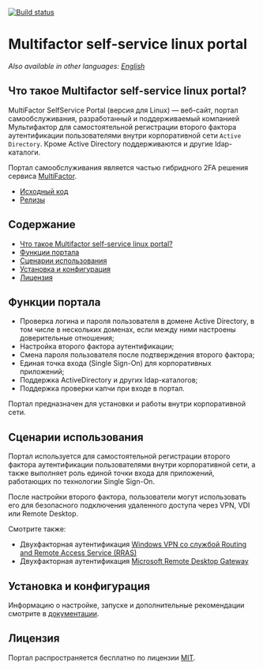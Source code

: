 
[![Build status](https://ci.appveyor.com/api/projects/status/p285up9ctsvo2p13?svg=true)](https://ci.appveyor.com/project/MultifactorLab/multifactor-selfservice-portal)
<!-- ![CodeQL](https://github.com/MultifactorLab/MultiFactor.SelfService.Windows.Portal/workflows/CodeQL/badge.svg) -->  

# Multifactor self-service linux portal
_Also available in other languages: [English](README.md)_

## Что такое Multifactor self-service linux portal?
MultiFactor SelfService Portal (версия для Linux) &mdash; веб-сайт, портал самообслуживания, разработанный и поддерживаемый компанией Мультифактор для самостоятельной регистрации второго фактора аутентификации пользователями внутри корпоративной сети `Active Directory`. Кроме Active Directory поддерживаются и другие ldap-каталоги.

Портал самообслуживания является частью гибридного 2FA решения сервиса <a href="https://multifactor.ru/" target="_blank">MultiFactor</a>.

* <a href="https://github.com/MultifactorLab/multifactor-selfservice-portal" target="_blank">Исходный код</a>
* <a href="https://github.com/MultifactorLab/multifactor-selfservice-portal/releases" target="_blank">Релизы</a>

## Содержание
- [Что такое Multifactor self-service linux portal?](#что-такое-multifactor-self-service-linux-portal?)
- [Функции портала](#функции-портала)
- [Сценарии использования](#сценарии-использования)
- [Установка и конфигурация](#установка-и-конфигурация)
- [Лицензия](#лицензия)

## Функции портала

- Проверка логина и пароля пользователя в домене Active Directory, в том числе в нескольких доменах, если между ними настроены доверительные отношения;
- Настройка второго фактора аутентификации;
- Смена пароля пользователя после подтверждения второго фактора;
- Единая точка входа (Single Sign-On) для корпоративных приложений;
- Поддержка ActiveDirectory и других ldap-каталогов;
- Поддержка проверки капчи при входе в портал.

Портал предназначен для установки и работы внутри корпоративной сети.

## Сценарии использования

Портал используется для самостоятельной регистрации второго фактора аутентификации пользователями внутри корпоративной сети, а также выполняет роль единой точки входа для приложений, работающих по технологии Single Sign-On.

После настройки второго фактора, пользователи могут использовать его для безопасного подключения удаленного доступа через VPN, VDI или Remote Desktop.

Смотрите также:
- Двухфакторная аутентификация [Windows VPN со службой Routing and Remote Access Service (RRAS)](https://multifactor.ru/docs/windows-2fa-rras-vpn/)
- Двухфакторная аутентификация [Microsoft Remote Desktop Gateway](https://multifactor.ru/docs/windows-2fa-remote-desktop-gateway/)

## Установка и конфигурация
Информацию о настройке, запуске и дополнительные рекомендации смотрите в [документации](https://multifactor.ru/docs/self-service-portal/linux).

## Лицензия

Портал распространяется бесплатно по лицензии [MIT](LICENSE.md).